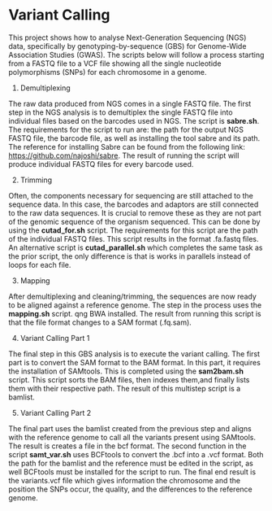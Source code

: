 # Variant Calling

This project shows how to analyse Next-Generation Sequencing (NGS) data, specifically by genotyping-by-sequence (GBS) for Genome-Wide Association Studies (GWAS). The scripts below will follow a process starting from a FASTQ file to a VCF file showing all the single nucleotide polymorphisms (SNPs) for each chromosome in a genome. 

1. Demultiplexing 

The raw data produced from NGS comes in a single FASTQ file. The first step in the NGS analysis is to demultiplex the single FASTQ file into individual files based on the barcodes used in NGS. The script is __sabre.sh__. The requirements for the script to run are: the path for the output NGS FASTQ file, the barcode file, as well as installing the tool sabre and its path. The reference for installing Sabre can be found from the following link: https://github.com/najoshi/sabre. The result of running the script will produce individual FASTQ files for every barcode used.

2. Trimming 

Often, the components necessary for sequencing are still attached to the sequence data. In this case, the barcodes and adaptors are still connected to the raw data sequences. It is crucial to remove these as they are not part of the genomic sequence of the organism sequenced. This can be done by using the __cutad_for.sh__ script. The requirements for this script are the path of the individual FASTQ files. This script results in the format .fa.fastq files. An alternative script is __cutad_parallel.sh__ which completes the same task as the prior script, the only difference is that is works in parallels instead of loops for each file.

3. Mapping 

After demultiplexing and cleaning/trimming, the sequences are now ready to be aligned against a reference genome. The step in the process uses the __mapping.sh__ script. qng BWA installed. The result from running this script is that the file format changes to a SAM format (.fq.sam).

4.  Variant Calling Part 1

The final step in this GBS analysis is to execute the variant calling. The first part is to convert the SAM format to the BAM format. In this part, it requires the installation of SAMtools. This is completed using the __sam2bam.sh__ script. This script sorts the BAM files, then indexes them,and finally lists them with their respective path. The result of this multistep script is a bamlist. 

5. Variant Calling Part 2

The final part uses the bamlist created from the previous step and aligns with the reference genome to call all the variants present using SAMtools. The result is creates a file in the bcf format. The second function in the script __samt_var.sh__ uses BCFtools to convert the .bcf into a .vcf format. Both the path for the bamlist and the reference must be edited in the script, as well BCFtools must be installed for the script to run. The final end result is the variants.vcf file which gives information the chromosome and the position the SNPs occur, the quality, and the differences to the reference genome. 
